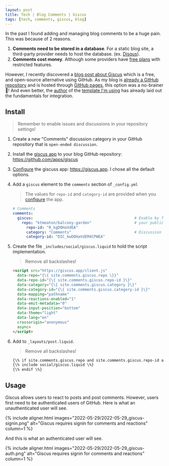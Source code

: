 ```yaml
---
layout: post
title: Tech | Blog Comments | Giscus
tags: [tech, comments, giscus, blog]
---
```


In the past I found adding and managing blog comments to be a huge pain. This was because of 2 reasons.

1. **Comments need to be stored in a database**. For a static blog site, a third-party provider needs to host the database. (ex. [Disqus](https://disqus.com/)).
1. **Comments cost money**. Although some providers have [free plans](https://disqus.com/pricing/) with restricted features.

However, I recently discovered a [blog post about Giscus](https://giscus.app/) which is a free, and open-source alternative using GitHub. As my blog is [already a GitHub repository](https://github.com/ktmeaton/balcony-garden) and is hosted through [GitHub pages](https://ktmeaton.github.io/balcony-garden/), this option was a no-brainer 🎉! And even better, the [author](https://github.com/sylhare) of the [template I'm using](https://github.com/sylhare/Type-on-Strap) has already laid out the fundamentals for integration.

## Install

> Remember to enable issues and discussions in your repository settings!

1. Create a new "Comments" discussion category in your GitHub repository that is `open-ended discussion`.
1. Install the [giscus app](https://github.com/apps/giscus) to your blog GitHub repository: <https://github.com/apps/giscus>
1. [Configure](https://giscus.app) the giscuss app: <https://giscus.app>. I chose all the default options.
1. Add a `giscus` element to the `comments` section of `_config.yml`

    > The values for `repo-id` and `category-id` are provided when you [configure](https://giscus.app) the app.

    ```yaml
    # Comments
    comments:
      giscus:                                             # Enable by filling below information. For more info, go to https://giscus.app/
        repo: "ktmeaton/balcony-garden"                   # your public comments repository (e.g. owner/repo)
          repo-id: "R_kgDOHaVdEA"                           
          category: "Comments"                            # Discussion category where comments are created
          category-id: "DIC_kwDOHaVdEM4CPWEA"
    ```

1. Create the file `_includes/social/giscus.liquid` to hold the script implementation.

    > Remove all backslashes!

    ```html
    <script src="https://giscus.app/client.js"
      data-repo="{\{ site.comments.giscus.repo \}}"
      data-repo-id="{\{ site.comments.giscus.repo-id }\}"
      data-category="{\{ site.comments.giscus.category }\}"
      data-category-id="{\{ site.comments.giscus.category-id }\}"
      data-mapping="pathname"
      data-reactions-enabled="1"
      data-emit-metadata="0"
      data-input-position="bottom"
      data-theme="light"
      data-lang="en"
      crossorigin="anonymous"
      async>
    </script>
    ```

1. Add to `_layouts/post.liquid`.

    > Remove all backslashes!

    ```html
    {\% if site.comments.giscus.repo and site.comments.giscus.repo-id and site.comments.giscus.category and site.comments.giscus.category-id \%} 
    {\% include social/giscus.liquid \%} 
    {\% endif \%}
    ```

## Usage

Giscus allows users to react to posts and post comments. However, users first need to be authenticated users of GitHub. Here is what an unauthenticated user will see.

{% include aligner.html images="2022-05-29/2022-05-29_giscus-signin.png" alt="Giscus requires signin for comments and reactions" column=1 %}

And this is what an authenticated user will see.

{% include aligner.html images="2022-05-29/2022-05-29_giscus-auth.png" alt="Giscus requires signin for comments and reactions" column=1 %}